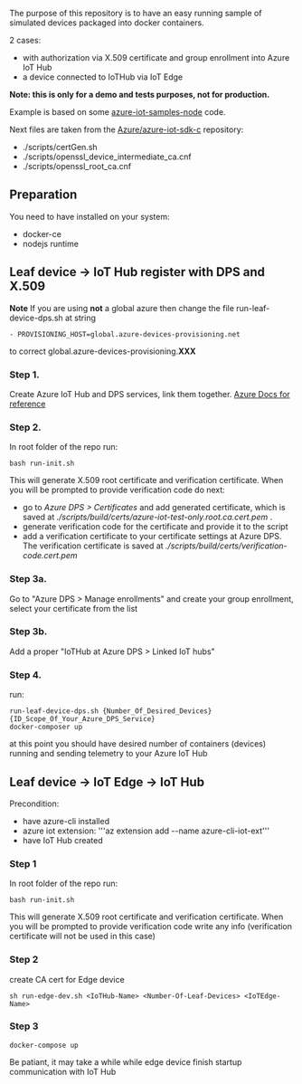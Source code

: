 The purpose of this repository is to have an easy running sample of simulated devices packaged into docker containers.

2 cases:
- with authorization via X.509 certificate and group enrollment into Azure IoT Hub
- a device connected to IoTHub via IoT Edge

**Note: this is only for a demo and tests purposes, not for production.**

Example is based on some [azure-iot-samples-node](https://github.com/Azure-Samples/azure-iot-samples-node) code.

Next files are taken from the [Azure/azure-iot-sdk-c](https://github.com/Azure/azure-iot-sdk-c/tree/master/tools/CACertificates) repository:

- ./scripts/certGen.sh
- ./scripts/openssl_device_intermediate_ca.cnf
- ./scripts/openssl_root_ca.cnf


## Preparation

You need to have installed on your system:
- docker-ce 
- nodejs runtime

## Leaf device -> IoT Hub register with DPS and X.509

**Note**
If you are using **not** a global azure then change the file run-leaf-device-dps.sh at string
```
- PROVISIONING_HOST=global.azure-devices-provisioning.net
```
to correct global.azure-devices-provisioning.**XXX**

### Step 1.

Create Azure IoT Hub and DPS services, link them together. [Azure Docs for reference](https://docs.microsoft.com/en-us/azure/iot-dps/quick-setup-auto-provision)

### Step 2.

In root folder of the repo run:
```
bash run-init.sh
```

This will generate X.509 root certificate and verification certificate. 
When you will be prompted to provide verification code do next:
- go to *Azure DPS > Certificates* and add generated certificate, which is saved at *./scripts/build/certs/azure-iot-test-only.root.ca.cert.pem* .
- generate verification code for the certificate and provide it to the script
- add a verification certificate to your certificate settings at Azure DPS. The verification certificate is saved at *./scripts/build/certs/verification-code.cert.pem*


### Step 3a.

Go to "Azure DPS > Manage enrollments" and create your group enrollment, select your certificate from the list

### Step 3b.

Add a proper "IoTHub at Azure DPS > Linked IoT hubs"

### Step 4.

run:
```
run-leaf-device-dps.sh {Number_Of_Desired_Devices} {ID_Scope_Of_Your_Azure_DPS_Service}
docker-composer up
```

at this point you should have desired number of containers (devices) running and sending telemetry to your Azure IoT Hub





## Leaf device -> IoT Edge -> IoT Hub

Precondition:
- have azure-cli installed
- azure iot extension: '''az extension add --name azure-cli-iot-ext'''
- have IoT Hub created

### Step 1

In root folder of the repo run:
```
bash run-init.sh
```

This will generate X.509 root certificate and verification certificate. 
When you will be prompted to provide verification code write any info (verification certificate will not be used in this case)


### Step 2

create CA cert for Edge device

```
sh run-edge-dev.sh <IoTHub-Name> <Number-Of-Leaf-Devices> <IoTEdge-Name>
```

### Step 3

```
docker-compose up
```

Be patiant, it may take a while while edge device finish startup communication with IoT Hub